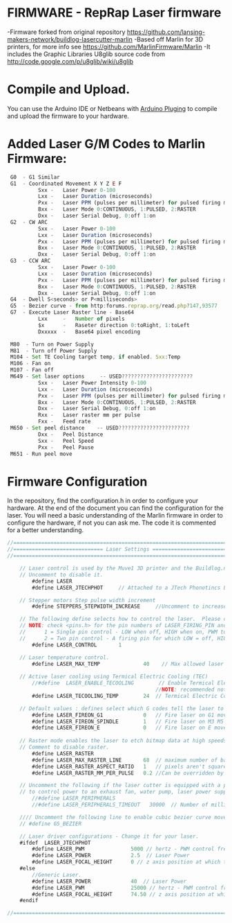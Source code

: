   FIRMWARE - RepRap Laser firmware
==========================================

-Firmware forked from original repository https://github.com/lansing-makers-network/buildlog-lasercutter-marlin
-Based off Marlin for 3D printers, for more info see https://github.com/MarlinFirmware/Marlin
-It includes the Graphic Libraries U8glib source code from http://code.google.com/p/u8glib/wiki/u8glib

# Compile and Upload.
You can use the Arduino IDE or Netbeans with [Arduino Pluging](https://github.com/freakyattic/Firmware-LaserCutter-Marlin/blob/master/Netbeans_Arduino_Install.pdf) to compile and upload the firmware to your hardware.

# Added Laser G/M Codes to Marlin Firmware:
```javascript
 G0  - G1 Similar 
 G1  - Coordinated Movement X Y Z E F
          Sxx -   Laser Power 0-100
          Lxx -   Laser Duration (microseconds)
          Pxx -   Laser PPM (pulses per millimeter) for pulsed firing mode
          Bxx -   Laser Mode 0:CONTINUOUS, 1:PULSED, 2:RASTER
          Dxx -   Laser Serial Debug, 0:off 1:on  
 G2  - CW ARC
          Sxx -   Laser Power 0-100
          Lxx -   Laser Duration (microseconds)
          Pxx -   Laser PPM (pulses per millimeter) for pulsed firing mode
          Bxx -   Laser Mode 0:CONTINUOUS, 1:PULSED, 2:RASTER
          Dxx -   Laser Serial Debug, 0:off 1:on
 G3  - CCW ARC
          Sxx -   Laser Power 0-100
          Lxx -   Laser Duration (microseconds)
          Pxx -   Laser PPM (pulses per millimeter) for pulsed firing mode
          Bxx -   Laser Mode 0:CONTINUOUS, 1:PULSED, 2:RASTER
          Dxx -   Laser Serial Debug, 0:off 1:on
 G4  - Dwell S<seconds> or P<milliseconds>
 G5  - Bezier curve - from http:forums.reprap.org/read.php?147,93577
 G7  - Execute Laser Raster line - Base64
          Lxx     -   Number of pixels
          $x      -   Raseter direction 0:toRight, 1:toLeft
          Dxxxxx  -   Base64 pixel encoding

 M80  - Turn on Power Supply
 M81  - Turn off Power Supply
 M104 - Set TE Cooling target temp, if enabled. Sxx:Temp
 M106 - Fan on
 M107 - Fan off
 M649 - Set laser options     -- USED???????????????????????
          Sxx -   Laser Power Intensity 0-100
          Lxx -   Laser Duration (microseconds)
          Pxx -   Laser PPM (pulses per millimeter) for pulsed firing mode
          Bxx -   Laser Mode 0:CONTINUOUS, 1:PULSED, 2:RASTER
          Dxx -   Laser Serial Debug, 0:off 1:on
          Rxx -   Laser raster mm per pulse
          Fxx -   Feed rate
 M650 - Set peel distance    -- USED???????????????????????
          Dxx -   Peel Distance
          Sxx -   Peel Speed
          Pxx -   Peel Pause
 M651 - Run peel move
 ```

# Firmware Configuration

In the repository, find the configuration.h in order to configure your hardware. At the end of the document you can find the configuration for the laser. You will need a basic understanding of the Marlin firmware in order to configure the hardware, if not you can ask me. The code it is commented for a better understanding.

```javascript
//===========================================================================
//============================= Laser Settings ==============================
//===========================================================================

    // Laser control is used by the Muve1 3D printer and the Buildlog.net laser cutter
    // Uncomment to disable it.
        #define LASER
        #define LASER_JTECHPHOT     // Attached to a JTech Phonotincs Laser board - Measure laser current.

    // Stepper motors Step pulse width increment
        #define STEPPERS_STEPWIDTH_INCREASE     //Uncomment to increase the step signal width, commend for standar stepper motor controller.

    // The following define selects how to control the laser.  Please choose the one that matches your setup.
    // NOTE: check <pins.h> for the pin numbers of LASER_FIRING_PIN and LASER_INTENSITY_PIN for your board.
    //      1 = Single pin control - LOW when off, HIGH when on, PWM to adjust intensity. Only used pin LASER_FIRING_PIN
    //      2 = Two pin control - A firing pin for which LOW = off, HIGH = on, and a seperate intensity pin which carries a constant PWM signal and adjusts duty cycle to control intensity
        #define LASER_CONTROL       1

    // Laser temperature control.
        #define LASER_MAX_TEMP              40    // Max allowed laser case temp. Uncomment to disable error display.
        
    // Active laser cooling using Termical Electric Cooling (TEC)
        //#define  LASER_ENABLE_TECOOLING        // Enable Termical Electric Cooling (TEC) to cooldown laser head. Using Temp T0 and Heater0 output. Comment to disable
												//NOTE: recommended not to use it, it has not been tested fully. Use it under your responsability.
        #define LASER_TECOOLING_TEMP        24  // Termical Electric Cooling (TEC) to cooldown laser head. Using Temp T0 and Heater0 output

    // Default values : defines select which G codes tell the laser to fire.  It's OK to uncomment more than one.
        #define LASER_FIREON_G1             0   // Fire laser on G1 moves. 0:Disable 1:Enable
        #define LASER_FIREON_SPINDLE        1   // Fire laser on M3 M5 commands. 0:Disable 1:Enable
        #define LASER_FIREON_E              0   // Fire laser on E moves. 0:Disable 1:Enable
        
    // Raster mode enables the laser to etch bitmap data at high speeds.  Increases command buffer size substantially.
    // Comment to disable raster.
        #define LASER_RASTER
        #define LASER_MAX_RASTER_LINE       68  // maximum number of base64 encoded pixels per raster gcode command
        #define LASER_RASTER_ASPECT_RATIO   1   // pixels aren't square on most displays, 1.33 == 4:3 aspect ratio
        #define LASER_RASTER_MM_PER_PULSE   0.2 //Can be overridden by providing an R value in M649 command : M649 S17 B2 D0 R0.1 F4000

    // Uncomment the following if the laser cutter is equipped with a peripheral relay board
    // to control power to an exhaust fan, water pump, laser power supply, etc.
        //#define LASER_PERIPHERALS
        //#define LASER_PERIPHERALS_TIMEOUT   30000  // Number of milliseconds to wait for status signal from peripheral control board

    //// Uncomment the following line to enable cubic bezier curve movement with the G5 code
    // #define G5_BEZIER

    // Laser driver configurations - Change it for your laser.
    #ifdef  LASER_JTECHPHOT
        #define LASER_PWM               5000 // hertz - PWM control freq.
        #define LASER_POWER             2.5  // Laser Power
        #define LASER_FOCAL_HEIGHT      0 // z axis position at which the laser is focused
    #else
        //Generic Laser.
        #define LASER_POWER             40  // Laser Power
        #define LASER_PWM               25000 // hertz - PWM control freq.
        #define LASER_FOCAL_HEIGHT      74.50 // z axis position at which the laser is focused
    #endif

//===========================================================================
```

